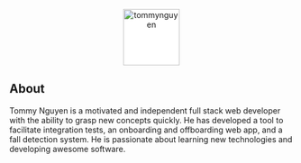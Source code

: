 <p align="center">
  <a href="https://subrosaprod.com">
    <img alt="tommynguyen" src="https://tommynguyen.me/favicon.ico" width="100" style="background: white;">
  </a>
</p>

## About

Tommy Nguyen is a motivated and independent full stack web developer with the ability to grasp new concepts quickly. He has developed a tool to facilitate integration tests, an onboarding and offboarding web app, and a fall detection system. He is passionate about learning new technologies and developing awesome software.
